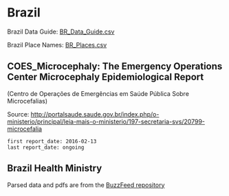 # Brazil

Brazil Data Guide\: [BR_Data_Guide.csv](BR_Data_Guide.csv)

Brazil Place Names: [BR_Places.csv](BR_Place.csv)

## COES_Microcephaly: The Emergency Operations Center Microcephaly Epidemiological Report
\(Centro de Operações de Emergências em Saúde Pública Sobre Microcefalias\)

Source: <http://portalsaude.saude.gov.br/index.php/o-ministerio/principal/leia-mais-o-ministerio/197-secretaria-svs/20799-microcefalia>

    first report_date: 2016-02-13
    last report_date: ongoing

## Brazil Health Ministry

Parsed data and pdfs are from the [BuzzFeed repository](https://github.com/BuzzFeedNews/zika-data/)
